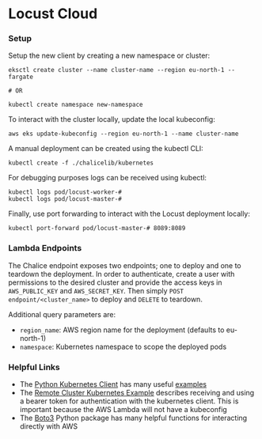 # Locust Cloud

### Setup

Setup the new client by creating a new namespace or cluster:
```
eksctl create cluster --name cluster-name --region eu-north-1 --fargate

# OR

kubectl create namespace new-namespace
```
To interact with the cluster locally, update the local kubeconfig:
```
aws eks update-kubeconfig --region eu-north-1 --name cluster-name
```

A manual deployment can be created using the kubectl CLI:
```
kubectl create -f ./chalicelib/kubernetes
```
For debugging purposes logs can be received using kubectl:
```
kubectl logs pod/locust-worker-#
kubectl logs pod/locust-master-#
```
Finally, use port forwarding to interact with the Locust deployment locally:
```
kubectl port-forward pod/locust-master-# 8089:8089
```

### Lambda Endpoints

The Chalice endpoint exposes two endpoints; one to deploy and one to teardown the deployment. In order to authenticate, create a user with permissions to the desired cluster and provide the access keys in `AWS_PUBLIC_KEY` and `AWS_SECRET_KEY`. Then simply `POST` `endpoint/<cluster_name>` to deploy and `DELETE` to teardown. 

Additional query parameters are:
- `region_name`: AWS region name for the deployment (defaults to eu-north-1)
- `namespace`: Kubernetes namespace to scope the deployed pods


### Helpful Links

- The [Python Kubernetes Client](https://github.com/kubernetes-client/python) has many useful [examples](https://github.com/kubernetes-client/python/blob/master/examples/README.md)
- The [Remote Cluster Kubernetes Example](https://github.com/kubernetes-client/python/blob/master/examples/remote_cluster.py) describes receiving and using a bearer token for authentication with the kubernetes client. This is important because the AWS Lambda will not have a kubeconfig
- The [Boto3](https://boto3.amazonaws.com/v1/documentation/api/latest/index.html) Python package has many helpful functions for interacting directly with AWS
